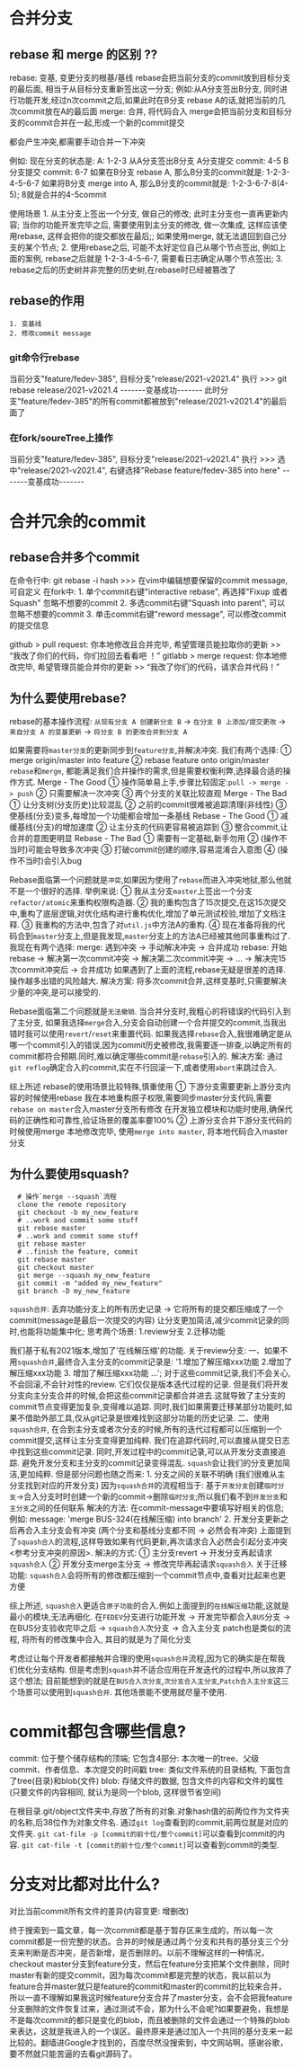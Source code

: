 # 合并分支

## rebase 和 merge 的区别 ??
rebase: 变基, 变更分支的根基/基线
	rebase会把当前分支的commit放到目标分支的最后面, 相当于从目标分支重新签出这一分支;
	例如:从A分支签出B分支, 同时进行功能开发,经过n次commit之后,如果此时在B分支 rebase A的话,就把当前的几次commit放在A的最后面
merge: 合并, 将代码合入
	merge会把当前分支和目标分支的commit合并在一起,形成一个新的commit提交

都会产生冲突,都需要手动合并一下冲突

例如:
	现在分支的状态是: A: 1-2-3
	从A分支签出B分支
	A分支提交 commit: 4-5
	B分支提交 commit: 6-7
	如果在B分支 rebase A, 那么B分支的commit就是: 1-2-3-4-5-6-7
	如果将B分支 merge into A, 那么B分支的commit就是: 1-2-3-6-7-8(4-5); 8就是合并的4-5commit

使用场景
	1. 从主分支上签出一个分支, 做自己的修改; 此时主分支也一直再更新内容; 当你的功能开发完毕之后, 需要使用到主分支的修改, 做一次集成, 这样应该使用rebase, 这样会把你的提交都放在最后;; 如果使用merge, 就无法退回到自己分支的某个节点;
	2. 使用rebase之后, 可能不太好定位自己从哪个节点签出, 例如上面的案例, rebase之后就是 1-2-3-4-5-6-7, 需要看日志确定从哪个节点签出;
	3. rebase之后的历史树并非完整的历史树,在rebase时已经被篡改了

## rebase的作用
	1. 变基线
	2. 修改commit message

### git命令行rebase
当前分支"feature/fedev-385", 目标分支"release/2021-v2021.4"
执行 >>> git rebase release/2021-v2021.4
-------变基成功-------
此时分支"feature/fedev-385"的所有commit都被放到"release/2021-v2021.4"的最后面了

### 在fork/soureTree上操作
当前分支"feature/fedev-385", 目标分支"release/2021-v2021.4"
执行 >>> 选中"release/2021-v2021.4", 右键选择"Rebase feature/fedev-385 into here"
-------变基成功-------


# 合并冗余的commit

## rebase合并多个commit
在命令行中:
	git rebase -i hash >>> 在vim中编辑想要保留的commit message, 可自定义
在fork中:
	1. 单个commit右键"interactive rebase", 再选择"Fixup 或者 Squash" 忽略不想要的commit
	2. 多选commit右键"Squash into parent", 可以忽略不想要的commit
	3. 单击commit右键"reword message", 可以修改commit的提交信息

github > pull request: 你本地修改且合并完毕, 希望管理员能拉取你的更新 >> “我改了你们的代码，你们拉回去看看吧 ！”
gitlabb > merge request: 你本地修改完毕, 希望管理员能合并你的更新 >> “我改了你们的代码，请求合并代码！”


## 为什么要使用rebase?
  rebase的基本操作流程: `从现有分支 A 创建新分支 B` -> `在分支 B 上添加/提交更改` -> `来自分支 A 的变基更新` -> `将分支 B 的更改合并到分支 A`

  如果需要将`master分支`的更新同步到`feature分支`,并解决冲突. 我们有两个选择:
    ① merge origin/master into feature
    ② rebase feature onto origin/master
  `rebase`和`merge`, 都能满足我们合并操作的需求,但是需要权衡利弊,选择最合适的操作方式.
  Merge - The Good
    ① 操作简单易上手,步骤比较固定:`pull -> merge -> push`
    ② 只需要解决一次冲突
    ③ 两个分支的关联比较直观
  Merge - The Bad
    ① 让分支树(分支历史)比较混乱
    ② 之前的commit很难被追踪清理(非线性)
    ③ 使基线(分支)变多,每增加一个功能都会增加一条基线
  Rebase - The Good
    ① 减缓基线(分支)的增加速度
    ② 让主分支的代码更容易被追踪到
    ③ 整合commit,让合并的意图更明显
  Rebase - The Bad
    ① 需要有一定基础,新手勿用
    ② (操作不当时)可能会导致多次冲突
    ③ 打破commit创建的顺序,容易混淆合入意图
    ④ (操作不当时)会引入bug

Rebase面临第一个问题就是`冲突`,如果因为使用了`rebase`而进入冲突地狱,那么他就不是一个很好的选择.
举例来说:
  ① 我从主分支`master`上签出一个分支`refactor/atomic`来重构权限构造器.
  ② 我的重构包含了15次提交,在这15次提交中,重构了底层逻辑,对优化结构进行重构优化,增加了单元测试校验,增加了文档注释.
  ③ 我重构的方法中,包含了对`util.js`中方法A的重构.
  ④ 现在准备将我的代码合到`master`分支上,但是我发现,`master`分支上的方法A已经被其他同事重构过了.
  我现在有两个选择:
  merge: 遇到冲突 -> 手动解决冲突 -> 合并成功
  rebase: 开始rebase -> 解决第一次commit冲突 -> 解决第二次commit冲突 -> ... -> 解决完15次commit冲突后 -> 合并成功
  如果遇到了上面的流程,rebase无疑是很差的选择.操作越多出错的风险越大.
  解决方案: 将多次commit合并,这样变基时,只需要解决少量的冲突,是可以接受的.

Rebase面临第二个问题就是`无法撤销`. 当合并分支时,我粗心的将错误的代码引入到了主分支, 如果我选择`merge`合入,分支会自动创建一个合并提交的commit,当我出错时我可以使用`revert`/`reset`来重置代码. 如果我选择`rebase`合入,我很难确定是从哪一个commit引入的错误,因为commit历史被修改,我需要逐一排查,以确定所有的commit都符合预期.同时,难以确定哪些commit是`rebase`引入的.
  解决方案: 通过`git reflog`确定合入的commit,实在不行回滚一下,或者使用`abort`来跳过合入.

综上所述
  rebase的使用场景比较特殊,慎重使用
  ① 下游分支需要更新上游分支内容的时候使用rebase
    我在本地重构原子权限,需要同步master分支代码,需要`rebase on master`合入master分支所有修改
    在开发独立模块和功能时使用,确保代码的正确性和可靠性,验证场景的覆盖率要100%
  ② 上游分支合并下游分支代码的时候使用merge
    本地修改完毕, 使用`merge into master`, 将本地代码合入master分支


## 为什么要使用squash?
  ```shell
    # 操作`merge --squash`流程
    clone the remote repository
    git checkout -b my_new_feature
    # ..work and commit some stuff
    git rebase master
    # ..work and commit some stuff
    git rebase master
    # ..finish the feature, commit
    git rebase master
    git checkout master
    git merge --squash my_new_feature
    git commit -m "added my_new_feature"
    git branch -D my_new_feature
  ```
  `squash合并`: 丢弃功能分支上的所有历史记录 -> 它将所有的提交都压缩成了一个commit(message是最后一次提交的内容)
  让分支更加简洁,减少commit记录的同时,也能将功能集中化; 思考两个场景: 1.review分支 2.迁移功能

  我们基于私有2021版本,增加了'在线解压缩'的功能.
  关于review分支:
    一、如果不用`squash合并`,最终合入主分支的commit记录是: '1.增加了解压缩xxx功能 2.增加了解压缩xxx功能 3. 增加了解压缩xxx功能 ...'; 对于这些commit记录,我们不会关心,不会回滚,不会针对性的review. 它们仅仅是版本迭代过程的记录. 但是我们将开发分支向主分支合并的时候,会把这些commit记录都合并进去.这就导致了主分支的commit节点变得更加复杂,变得难以追踪. 同时,我们如果需要迁移某部分功能时,如果不借助外部工具,仅从git记录是很难找到这部分功能的历史记录.
    二、使用`squash合并`, 在合到主分支或者次分支的时候,所有的迭代过程都可以压缩到一个commit提交,这样让主分支变得更加纯粹. 我们在追踪代码时,可以直接从提交日志中找到这些commit记录. 同时,开发过程中的commit记录,可以从开发分支直接追踪. 避免开发分支和主分支的commit记录变得混乱.
    `squash`会让我们的分支更加简洁,更加纯粹. 但是部分问题也随之而来:
      1. 分支之间的关联不明确 (我们很难从主分支找到对应的开发分支)
        因为`squash合并`的流程相当于: 基于`开发分支`创建`临时分支`->合入分支时时创建一个新的commit->删除`临时分支`;所以我们看不到`开发分支`和`主分支`之间的任何联系
        解决的方法: 在commit-message中要填写好相关的信息; 例如: message: 'merge BUS-324(在线解压缩) into branch'
      2. 开发分支更新之后再合入主分支会有冲突 (两个分支和基线分支都不同 -> 必然会有冲突)
        上面提到了`squash合入`的流程,这样导致如果有代码更新,再次请求合入必然会引起分支冲突<参考分支冲突的原因>.
        解决的方式: ① 主分支revert -> 开发分支再起请求`squash合入` ② 开发分支merge主分支 -> 修改完毕再起请求`squash合入`
  关于迁移功能: `squash合入`会将所有的修改都压缩到一个commit节点中,查看对比起来也更方便

  综上所述, `squash合入`更适合`原子功能`的合入.例如上面提到的`在线解压缩`功能,这就是最小的模块,无法再细化.
  在`FEDEV`分支进行功能开发 -> 开发完毕都合入`BUS`分支 -> 在BUS分支验收完毕之后 -> `squash合入`次分支 -> 合入主分支
  patch也是类似的流程, 将所有的修改集中合入, 其目的就是为了简化分支

  考虑过让每个开发者都接触并合理的使用`squash合并`流程,因为它的确实是在帮我们优化分支结构. 但是考虑到`squash`并不适合应用在开发迭代的过程中,所以放弃了这个想法; 目前能想到的就是在`BUS合入次分支`,`次分支合入主分支`,`Patch合入主分支`这三个场景可以使用到`squash合并`. 其他场景能不使用就尽量不使用.

# commit都包含哪些信息?
  commit: 位于整个储存结构的顶端; 它包含4部分: 本次唯一的tree、父级commit、作者信息、本次提交的时间戳
  tree: 类似文件系统的目录结构, 下面包含了tree(目录)和blob(文件)
  blob: 存储文件的数据, 包含文件的内容和文件的属性 (只要文件的内容相同, 就认为是同一个blob, 这样很节省空间)

  在根目录.git/object文件夹中,存放了所有的对象.对象hash值的前两位作为文件夹的名称,后38位作为对象文件名.
  通过`git log`查看到的commit,前两位就是对应的文件夹.
  `git cat-file -p [commit的前十位/整个commit]`可以查看到commit的内容.
  `git cat-file -t [commit的前十位/整个commit]`可以查看到commit的类型.

# 分支对比都对比什么?
  对比当前commit所有文件的差异(内容变更: 增删改)

  终于搜索到一篇文章，每一次commit都是基于暂存区来生成的，所以每一次commit都是一份完整的状态。合并的时候是通过两个分支和共有的基分支三个分支来判断是否冲突，是否新增，是否删除的。以前不理解这样的一种情况，checkout master分支到feature分支，然后在feature分支把某个文件删除，同时master有新的提交commit，因为每次commit都是完整的状态，我以前以为feature合并master就只是feature的commit和master的commit的比较来合并，所以一直不理解如果我这时候feature分支合并了master分支，会不会把我feature分支删除的文件恢复过来，通过测试不会，那为什么不会呢?如果要避免，我想是不是每次commit的都只是变化的blob，而且被删除的文件会通过一个特殊的blob来表达，这就是我进入的一个误区。最终原来是通过加入一个共同的基分支来一起比较的。翻墙进Google才找到的，百度尽然没搜索到，中文网站啊。感谢谷歌，要不然就只能苦逼的去看git源码了。
